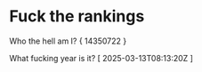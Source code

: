 # Fuck the rankings

Who the hell am I?
{ 14350722 }

What fucking year is it?
[ 2025-03-13T08:13:20Z ]
